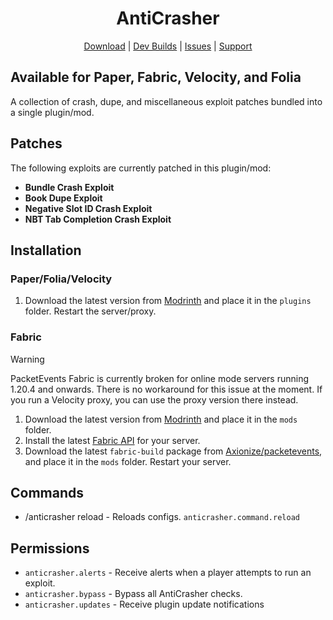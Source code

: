 <div align="center">
    <h1>AntiCrasher</h1>
    <div>
        <a href="https://modrinth.com/plugin/anticrasher/versions">Download</a>
        <span> | </span>
        <a href="https://github.com/smashyalts/AntiCrasher/actions/workflows/ci.yml?query=branch%3Amaster+is%3Asuccess">Dev Builds</a>
        <span> | </span>
        <a href="https://github.com/smashyalts/AntiCrasher/issues">Issues</a>
        <span> | </span>
        <a href="https://discord.gg/FJ3EVbA25d">Support</a>
    </div>
</div>

## Available for Paper, Fabric, Velocity, and Folia
A collection of crash, dupe, and miscellaneous exploit patches bundled into a single plugin/mod.

## Patches
The following exploits are currently patched in this plugin/mod:
- **Bundle Crash Exploit**
- **Book Dupe Exploit**
- **Negative Slot ID Crash Exploit**
- **NBT Tab Completion Crash Exploit**

## Installation
### Paper/Folia/Velocity
1. Download the latest version from [Modrinth](https://modrinth.com/plugin/anticrasher/versions?l=spigot&l=purpur&l=paper&l=bukkit&l=folia) and place it in the `plugins` folder. Restart the server/proxy.

### Fabric
>[!WARNING]
> PacketEvents Fabric is currently broken for online mode servers running 1.20.4 and onwards.
> There is no workaround for this issue at the moment. If you run a Velocity proxy, you can use the proxy version there instead.

1. Download the latest version from [Modrinth](https://modrinth.com/plugin/anticrasher/versions?l=fabric) and place it in the `mods` folder.
2. Install the latest [Fabric API](https://modrinth.com/mod/fabric-api/versions) for your server.
3. Download the latest `fabric-build` package from [Axionize/packetevents](https://github.com/Axionize/packetevents/actions/workflows/gradle-publish.yml?query=branch%3Afix%2Ffabric-events+is%3Asuccess), and place it in the `mods` folder. Restart your server.

## Commands
- /anticrasher reload - Reloads configs. `anticrasher.command.reload`

## Permissions
- `anticrasher.alerts` - Receive alerts when a player attempts to run an exploit.
- `anticrasher.bypass` - Bypass all AntiCrasher checks.
- `anticrasher.updates` - Receive plugin update notifications